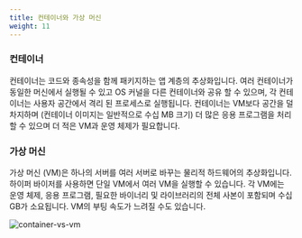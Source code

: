 ```yaml
---
title: 컨테이너와 가상 머신
weight: 11
---
```


### 컨테이너

컨테이너는 코드와 종속성을 함께 패키지하는 앱 계층의 추상화입니다. 여러 컨테이너가 동일한 머신에서 실행될 수 있고 OS 커널을 다른 컨테이너와 공유 할 수 있으며, 각 컨테이너는 사용자 공간에서 격리 된 프로세스로 실행됩니다. 컨테이너는 VM보다 공간을 덜 차지하며 (컨테이너 이미지는 일반적으로 수십 MB 크기) 더 많은 응용 프로그램을 처리 할 수 ​​있으며 더 적은 VM과 운영 체제가 필요합니다.

### 가상 머신

가상 머신 (VM)은 하나의 서버를 여러 서버로 바꾸는 물리적 하드웨어의 추상화입니다. 하이퍼 바이저를 사용하면 단일 VM에서 여러 VM을 실행할 수 있습니다. 각 VM에는 운영 체제, 응용 프로그램, 필요한 바이너리 및 라이브러리의 전체 사본이 포함되며 수십 GB가 소요됩니다. VM의 부팅 속도가 느려질 수도 있습니다.

![container-vs-vm](../images/container-vs-vm.png)
